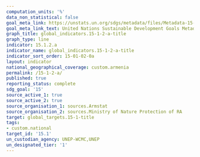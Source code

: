 ```yaml
---
computation_units: '%'
data_non_statistical: false
goal_meta_link: https://unstats.un.org/sdgs/metadata/files/Metadata-15-01-02.pdf
goal_meta_link_text: United Nations Sustainable Development Goals Metadata (pdf 456kB)
graph_title: global_indicators.15-1-2-a-title
graph_type: line
indicator: 15.1.2.a
indicator_name: global_indicators.15-1-2-a-title
indicator_sort_order: 15-01-02-0a
layout: indicator
national_geographical_coverage: custom.armenia
permalink: /15-1-2-a/
published: true
reporting_status: complete
sdg_goal: '15'
source_active_1: true
source_active_2: true
source_organisation_1: sources.Armstat
source_organisation_2: sources.Ministry of Nature Protection of RA
target: global_targets.15-1-title
tags:
- custom.national
target_id: '15.1'
un_custodian_agency: UNEP-WCMC,UNEP
un_designated_tier: '1'
---
```

